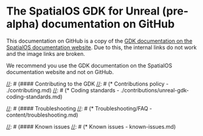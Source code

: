 # The SpatialOS GDK for Unreal (pre-alpha) documentation on GitHub

This documentation on GitHub is a copy of the [GDK documentation on the SpatialOS documentation website](https://docs.improbable.io/unreal/pre-alpha). Due to this, the internal links do not work and the image links are broken. 

We recommend you use the GDK documentation on the SpatialOS documentation website and not on GitHub.



[//]: # (Guide to ToC on the docs website)
[//]: # (The website's ToC doc is here ./toc.md)
[//]: # (Repository readme - ../README.md : the same as the website index page)

[//]: # (--------------------------------)

[//]: # (* SpatialOS GDK for Unreal - website index page - index.md : the same as the repository readme) 

[//]: # (#### Get started)
[//]: # (* Installation and setup - ./setup-and-installing.md)
[//]: # (* Feature list - ./features.md)
[//]: # (* Toolbar - ./content/toolbars.md)
[//]: # (* Glossary - ./content/glossary.md)
[//]: # (* License - ../LICENSE.md)

[//]: # (#### Concepts)
[//]: # (* Actor property handover - content/handover-between-server-workers.md)
[//]: # (* Singleton Actors - content/singleton-actors.md)

[//]: # (#### How to...)
[//]: # (* Port an Unreal project to the GDK - content/porting-unreal-project-to-gdk)
[//]: # (* Generate a snapshot - content/generating-a-snapshot.md)

[//]: # (#### Reference)
[//]: # (* Directory structure - content/directory-structure.md)
[//]: # (* Helper scripts - content/helper-scripts.md)

[//]: # (#### Contributing to the GDK
[//]: # (* Contributions policy - ./contributing.md)
[//]: # (* Coding standards - ./contributions/unreal-gdk-coding-standards.md)

[//]: # (#### Troubleshooting
[//]: # (* Troubleshooting/FAQ - content/troubleshooting.md)

[//]: # (#### Known issues
[//]: # (* Known issues - known-issues.md)

[//]: # (--------------------------------)
